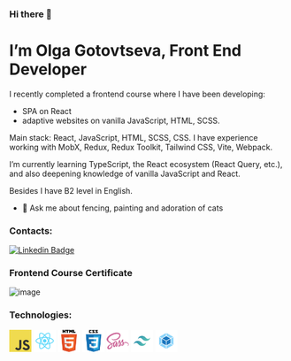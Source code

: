 ### Hi there 👋

# I’m Olga Gotovtseva, Front End Developer

I recently completed a frontend course where I have been developing:
- SPA on React
- adaptive websites on vanilla JavaScript, HTML, SCSS.

Main stack: React, JavaScript, HTML, SCSS, CSS.
I have experience working with MobX, Redux, Redux Toolkit, Tailwind CSS, Vite, Webpack.

I’m currently learning TypeScript, the React ecosystem (React Query, etc.), and also deepening knowledge of vanilla JavaScript and React. 

Besides I have B2 level in English.

- 💬 Ask me about fencing, painting and adoration of cats


### Contacts:
[![Linkedin Badge](https://img.shields.io/badge/-gotovtseva-yellow?style=flat-square&logo=Linkedin&color=blue&link=https://www.linkedin.com/in/gotovtseva/)](https://www.linkedin.com/in/gotovtseva/)

### Frontend Course Certificate
![image](https://github.com/G-o-T/G-o-T/assets/95774476/50d10587-5d1c-4ba8-8480-219db6b5d5a6)


### Technologies:
<code><img height="40" src="https://raw.githubusercontent.com/github/explore/80688e429a7d4ef2fca1e82350fe8e3517d3494d/topics/javascript/javascript.png"></code>
<code><img height="40" src="https://raw.githubusercontent.com/github/explore/80688e429a7d4ef2fca1e82350fe8e3517d3494d/topics/react/react.png"></code>
<code><img height="40" src="https://raw.githubusercontent.com/github/explore/80688e429a7d4ef2fca1e82350fe8e3517d3494d/topics/html/html.png"></code>
<code><img height="40" src="https://raw.githubusercontent.com/github/explore/80688e429a7d4ef2fca1e82350fe8e3517d3494d/topics/css/css.png"></code>
<code><img height="40" src="https://raw.githubusercontent.com/github/explore/80688e429a7d4ef2fca1e82350fe8e3517d3494d/topics/sass/sass.png"></code>
<code><img height="40" src="https://raw.githubusercontent.com/github/explore/80688e429a7d4ef2fca1e82350fe8e3517d3494d/topics/tailwind/tailwind.png"></code>
<code><img height="40" src="https://raw.githubusercontent.com/github/explore/80688e429a7d4ef2fca1e82350fe8e3517d3494d/topics/webpack/webpack.png"></code>
